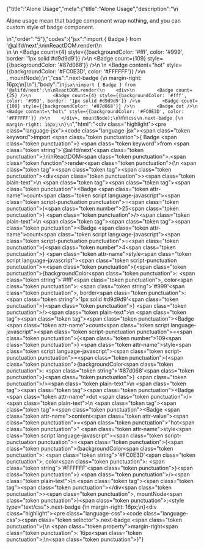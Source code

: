 {"title":"Alone Usage","meta":{"title":"Alone Usage","description":"\n<p>Alone usage mean that badge component wrap nothing, and you can custom style of badge component.</p>\n","order":"5"},"codes":{"jsx":"import { Badge } from '@alifd/next';\n\nReactDOM.render(\n    <div>\n        <Badge count={25} />\n        <Badge count={4} style={{backgroundColor: '#fff', color: '#999', border: '1px solid #d9d9d9'}} />\n        <Badge count={109} style={{backgroundColor: '#87d068'}} />\n        <Badge dot />\n        <Badge content=\"hot\" style={{backgroundColor: '#FC0E3D', color: '#FFFFFF'}} />\n    </div>, mountNode);\n","css":".next-badge {\n    margin-right: 16px;\n}\n"},"body":"\n````jsx\nimport { Badge } from '@alifd/next';\n\nReactDOM.render(\n    <div>\n        <Badge count={25} />\n        <Badge count={4} style={{backgroundColor: '#fff', color: '#999', border: '1px solid #d9d9d9'}} />\n        <Badge count={109} style={{backgroundColor: '#87d068'}} />\n        <Badge dot />\n        <Badge content=\"hot\" style={{backgroundColor: '#FC0E3D', color: '#FFFFFF'}} />\n    </div>, mountNode);\n````\n\n````css\n.next-badge {\n    margin-right: 16px;\n}\n````","html":"<script>(function(){'use strict';\n\nvar _next = require('@alifd/next');\n\nReactDOM.render(React.createElement(\n    'div',\n    null,\n    React.createElement(_next.Badge, { count: 25 }),\n    React.createElement(_next.Badge, { count: 4, style: { backgroundColor: '#fff', color: '#999', border: '1px solid #d9d9d9' } }),\n    React.createElement(_next.Badge, { count: 109, style: { backgroundColor: '#87d068' } }),\n    React.createElement(_next.Badge, { dot: true }),\n    React.createElement(_next.Badge, { content: 'hot', style: { backgroundColor: '#FC0E3D', color: '#FFFFFF' } })\n), mountNode);})()</script><div class=\"highlight\"><pre class=\"language-jsx\"><code class=\"language-jsx\"><span class=\"token keyword\">import</span> <span class=\"token punctuation\">{</span> Badge <span class=\"token punctuation\">}</span> <span class=\"token keyword\">from</span> <span class=\"token string\">'@alifd/next'</span><span class=\"token punctuation\">;</span>\n\nReactDOM<span class=\"token punctuation\">.</span><span class=\"token function\">render</span><span class=\"token punctuation\">(</span>\n    <span class=\"token tag\"><span class=\"token tag\"><span class=\"token punctuation\">&lt;</span>div</span><span class=\"token punctuation\">></span></span><span class=\"token plain-text\">\n        </span><span class=\"token tag\"><span class=\"token tag\"><span class=\"token punctuation\">&lt;</span>Badge</span> <span class=\"token attr-name\">count</span><span class=\"token script language-javascript\"><span class=\"token script-punctuation punctuation\">=</span><span class=\"token punctuation\">{</span><span class=\"token number\">25</span><span class=\"token punctuation\">}</span></span> <span class=\"token punctuation\">/></span></span><span class=\"token plain-text\">\n        </span><span class=\"token tag\"><span class=\"token tag\"><span class=\"token punctuation\">&lt;</span>Badge</span> <span class=\"token attr-name\">count</span><span class=\"token script language-javascript\"><span class=\"token script-punctuation punctuation\">=</span><span class=\"token punctuation\">{</span><span class=\"token number\">4</span><span class=\"token punctuation\">}</span></span> <span class=\"token attr-name\">style</span><span class=\"token script language-javascript\"><span class=\"token script-punctuation punctuation\">=</span><span class=\"token punctuation\">{</span><span class=\"token punctuation\">{</span>backgroundColor<span class=\"token punctuation\">:</span> <span class=\"token string\">'#fff'</span><span class=\"token punctuation\">,</span> color<span class=\"token punctuation\">:</span> <span class=\"token string\">'#999'</span><span class=\"token punctuation\">,</span> border<span class=\"token punctuation\">:</span> <span class=\"token string\">'1px solid #d9d9d9'</span><span class=\"token punctuation\">}</span><span class=\"token punctuation\">}</span></span> <span class=\"token punctuation\">/></span></span><span class=\"token plain-text\">\n        </span><span class=\"token tag\"><span class=\"token tag\"><span class=\"token punctuation\">&lt;</span>Badge</span> <span class=\"token attr-name\">count</span><span class=\"token script language-javascript\"><span class=\"token script-punctuation punctuation\">=</span><span class=\"token punctuation\">{</span><span class=\"token number\">109</span><span class=\"token punctuation\">}</span></span> <span class=\"token attr-name\">style</span><span class=\"token script language-javascript\"><span class=\"token script-punctuation punctuation\">=</span><span class=\"token punctuation\">{</span><span class=\"token punctuation\">{</span>backgroundColor<span class=\"token punctuation\">:</span> <span class=\"token string\">'#87d068'</span><span class=\"token punctuation\">}</span><span class=\"token punctuation\">}</span></span> <span class=\"token punctuation\">/></span></span><span class=\"token plain-text\">\n        </span><span class=\"token tag\"><span class=\"token tag\"><span class=\"token punctuation\">&lt;</span>Badge</span> <span class=\"token attr-name\">dot</span> <span class=\"token punctuation\">/></span></span><span class=\"token plain-text\">\n        </span><span class=\"token tag\"><span class=\"token tag\"><span class=\"token punctuation\">&lt;</span>Badge</span> <span class=\"token attr-name\">content</span><span class=\"token attr-value\"><span class=\"token punctuation\">=</span><span class=\"token punctuation\">\"</span>hot<span class=\"token punctuation\">\"</span></span> <span class=\"token attr-name\">style</span><span class=\"token script language-javascript\"><span class=\"token script-punctuation punctuation\">=</span><span class=\"token punctuation\">{</span><span class=\"token punctuation\">{</span>backgroundColor<span class=\"token punctuation\">:</span> <span class=\"token string\">'#FC0E3D'</span><span class=\"token punctuation\">,</span> color<span class=\"token punctuation\">:</span> <span class=\"token string\">'#FFFFFF'</span><span class=\"token punctuation\">}</span><span class=\"token punctuation\">}</span></span> <span class=\"token punctuation\">/></span></span><span class=\"token plain-text\">\n    </span><span class=\"token tag\"><span class=\"token tag\"><span class=\"token punctuation\">&lt;/</span>div</span><span class=\"token punctuation\">></span></span><span class=\"token punctuation\">,</span> mountNode<span class=\"token punctuation\">)</span><span class=\"token punctuation\">;</span></code></pre></div><style type=\"text/css\">.next-badge {\n    margin-right: 16px;\n}</style><div class=\"highlight\"><pre class=\"language-css\"><code class=\"language-css\"><span class=\"token selector\">.next-badge</span> <span class=\"token punctuation\">{</span>\n    <span class=\"token property\">margin-right</span><span class=\"token punctuation\">:</span> 16px<span class=\"token punctuation\">;</span>\n<span class=\"token punctuation\">}</span></code></pre></div>"}